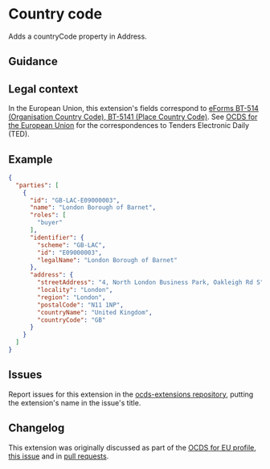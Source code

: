 # Country code

Adds a countryCode property in Address.

## Guidance

## Legal context

In the European Union, this extension's fields correspond to [eForms BT-514 (Organisation Country Code), BT-5141 (Place Country Code)](https://github.com/eForms/eForms). See [OCDS for the European Union](http://standard.open-contracting.org/profiles/eu/master/en/) for the correspondences to Tenders Electronic Daily (TED).

## Example

```json
{
  "parties": [
    {
      "id": "GB-LAC-E09000003",
      "name": "London Borough of Barnet",
      "roles": [
        "buyer"
      ],
      "identifier": {
        "scheme": "GB-LAC",
        "id": "E09000003",
        "legalName": "London Borough of Barnet"
      },
      "address": {
        "streetAddress": "4, North London Business Park, Oakleigh Rd S",
        "locality": "London",
        "region": "London",
        "postalCode": "N11 1NP",
        "countryName": "United Kingdom",
        "countryCode": "GB"
      }
    }
  ]
}
```

## Issues

Report issues for this extension in the [ocds-extensions repository](https://github.com/open-contracting/ocds-extensions/issues), putting the extension's name in the issue's title.

## Changelog

This extension was originally discussed as part of the [OCDS for EU profile](https://github.com/open-contracting-extensions/european-union/issues), [this issue](https://github.com/open-contracting/standard/issues/524) and in [pull requests](https://github.com/open-contracting-extensions/ocds_contractTerms_extension/pulls?q=is%3Apr+is%3Aclosed).
